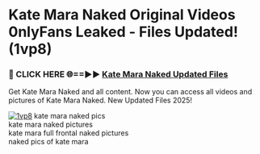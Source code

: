 # Kate Mara Naked Original Videos 0nlyFans Leaked - Files Updated! (1vp8)

<h3>🔴 CLICK HERE 🌐==►► <a href="https://tinyurl.com/up5wt9bj" rel="nofollow">Kate Mara Naked Updated Files</a></h3>

Get Kate Mara Naked and all content. Now you can access all videos and pictures of Kate Mara Naked. New Updated Files 2025!

[![1vp8](https://i.imgur.com/ABiUzMV.gif)](https://tinyurl.com/up5wt9bj)
kate mara naked pics<br>
kate mara naked pictures<br>
kate mara full frontal naked pictures<br>
naked pics of kate mara